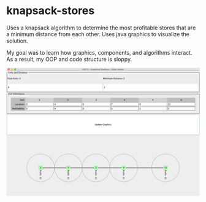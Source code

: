 # knapsack-stores
Uses a knapsack algorithm to determine the most profitable stores that are a minimum distance from each other. Uses java graphics to visualize the solution.

My goal was to learn how graphics, components, and algorithms interact. As a result, my OOP and code structure is sloppy.



![My Image](knapsack-algorithm-example.png)

